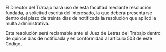 El Director del Trabajo hará uso de esta facultad mediante resolución fundada, a solicitud escrita del interesado, la que deberá presentarse dentro del plazo de treinta días de notificada la resolución que aplicó la multa administrativa.

Esta resolución será reclamable ante el Juez de Letras del Trabajo dentro de quince días de notificada y en conformidad al artículo 503 de este Código.